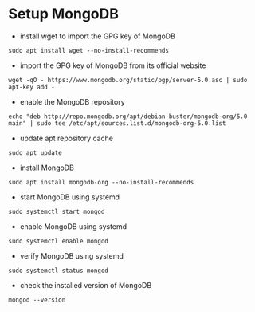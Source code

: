 # Setup MongoDB

* install wget to import the GPG key of MongoDB
```
sudo apt install wget --no-install-recommends
```

* import the GPG key of MongoDB from its official website
```
wget -qO - https://www.mongodb.org/static/pgp/server-5.0.asc | sudo apt-key add -
```

* enable the MongoDB repository
```
echo "deb http://repo.mongodb.org/apt/debian buster/mongodb-org/5.0 main" | sudo tee /etc/apt/sources.list.d/mongodb-org-5.0.list
```

* update apt repository cache
```
sudo apt update
```

* install MongoDB
```
sudo apt install mongodb-org --no-install-recommends
```

* start MongoDB using systemd
```
sudo systemctl start mongod
```

* enable MongoDB using systemd
```
sudo systemctl enable mongod
```

* verify MongoDB using systemd
```
sudo systemctl status mongod
```

* check the installed version of MongoDB
```
mongod --version
```
